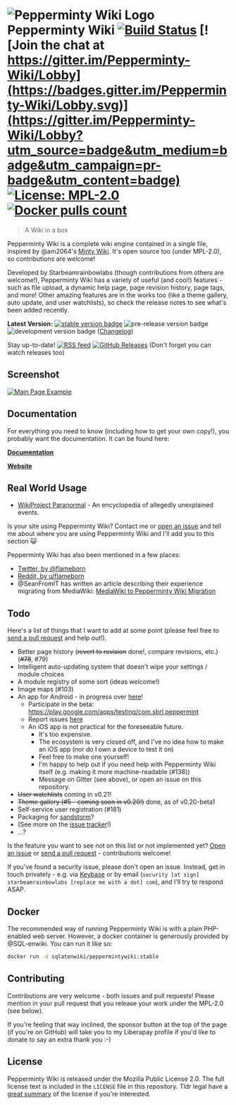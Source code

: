 # ![Pepperminty Wiki Logo](https://raw.githubusercontent.com/sbrl/Pepperminty-Wiki/master/logo.png) Pepperminty Wiki [![Build Status](https://travis-ci.org/sbrl/Pepperminty-Wiki.svg?branch=master)](https://travis-ci.org/sbrl/Pepperminty-Wiki) [![Join the chat at https://gitter.im/Pepperminty-Wiki/Lobby](https://badges.gitter.im/Pepperminty-Wiki/Lobby.svg)](https://gitter.im/Pepperminty-Wiki/Lobby?utm_source=badge&utm_medium=badge&utm_campaign=pr-badge&utm_content=badge) [![License: MPL-2.0](https://img.shields.io/badge/License-MPL--2.0-blue.svg)](https://raw.githubusercontent.com/sbrl/Pepperminty-Wiki/master/LICENSE) [![Docker pulls count](https://img.shields.io/badge/dynamic/json.svg?color=blue&label=Docker%20Pulls&query=%24.pull_count&url=https%3A%2F%2Fhub.docker.com%2Fv2%2Frepositories%2Fsqlatenwiki%2Fpeppermintywiki%2F)](https://hub.docker.com/r/sqlatenwiki/peppermintywiki)

> A Wiki in a box

Pepperminty Wiki is a complete wiki engine contained in a single file, inspired by @am2064's [Minty Wiki](https://github.com/am2064/Minty-Wiki). It's open source too (under MPL-2.0), so contributions are welcome!

Developed by Starbeamrainbowlabs (though contributions from others are welcome!), Pepperminty Wiki has a variety of useful (and cool!) features - such as file upload, a dynamic help page, page revision history, page tags, and more! Other amazing features are in the works too (like a theme gallery, auto update, and user watchlists), so check the release notes to see what's been added recently.

**Latest Version:** [![stable version badge](https://img.shields.io/github/release/sbrl/Pepperminty-Wiki.svg?color=brightgreen&label=stable)](https://github.com/sbrl/Pepperminty-Wiki/releases/latest) ![pre-release version badge](https://img.shields.io/github/v/release/sbrl/Pepperminty-Wiki?color=yellow&include_prereleases&label=pre-release) ![development version badge](https://img.shields.io/badge/dynamic/json?color=orange&label=development&query=latest_version&url=https%3A%2F%2Fstarbeamrainbowlabs.com%2Flabs%2Fpeppermint%2Fpack.php%3Fdetermine-latest-version) ([Changelog](https://github.com/sbrl/Pepperminty-Wiki/blob/master/Changelog.md))

Stay up-to-date! [![RSS feed](https://img.shields.io/badge/%F0%9F%8D%84-RSS-orange)](https://github.com/sbrl/Pepperminty-Wiki/releases.atom) [![GitHub Releases](https://img.shields.io/badge/%E2%8E%94-GitHub%20Releases-black)](https://github.com/sbrl/Pepperminty-Wiki/releases) (Don't forget you can watch releases too) 

## Screenshot
[![Main Page Example](https://i.imgur.com/5dmbKlz.png)](https://imgur.com/a/lsBc3cM)

## Documentation
For everything you need to know (including how to get your own copy!), you probably want the documentation. It can be found here:

**[Documentation](https://starbeamrainbowlabs.com/labs/peppermint/__nightdocs/01-Welcome.html)**

**[Website](https://peppermint.mooncarrot.space/)**

## Real World Usage

* [WikiProject Paranormal](https://www.anomalyresponse.com) - An encyclopedia of allegedly unexplained events.

Is your site using Pepperminty Wiki? Contact me or [open an issue](https://github.com/sbrl/Pepperminty-Wiki/issues/new) and tell me about where you are using Pepperminty Wiki and I'll add you to this section :smiley_cat:

Pepperminty Wiki has also been mentioned in a few places:

 - [Twitter, by @flameborn](https://twitter.com/flameborn/status/1196916602953961472)
 - [Reddit, by u/flameborn](https://www.reddit.com/r/selfhosted/comments/d23mhx/yet_another_wiki/ezsu4rs?utm_source=share&utm_medium=web2x)
 - @SeanFromIT has written an article describing their experience migrating from MediaWiki: [MediaWiki to Pepperminty Wiki Migration](https://feeney.mba/mediawikitopepperminty.html)

## Todo
Here's a list of things that I want to add at some point (please feel free to [send a pull request](https://github.com/sbrl/Pepperminty-Wiki/pulls) and help out!).

 - Better page history (~~revert to revision~~ done!, compare revisions, etc.) (~~#78~~, #79)
 - Intelligent auto-updating system that doesn't wipe your settings / module choices
 - A module registry of some sort (ideas welcome!)
 - Image maps (#103)
 - An app for Android - in progress over [here](https://github.com/sbrl/Pepperminty-Wiki-Client-Android/)!
     - Participate in the beta: https://play.google.com/apps/testing/com.sbrl.peppermint
     - Report issues [here](https://github.com/sbrl/Pepperminty-Wiki-Client-Android/issues/new)
     - An iOS app is not practical for the foreseeable future.
         - It's too expensive.
         - The ecosystem is very closed off, and I've no idea how to make an iOS app (nor do I own a device to test it on)
         - Feel free to make one yourself!
         - I'm happy to help out if you need help with Pepperminty Wiki itself (e.g. making it more machine-readable (#138))
         - Message on Gitter (see above), or open an issue on this repository.
 - ~~User watchlists~~ coming in v0.21!
 - ~~Theme gallery (#5 - coming soon in v0.20!)~~ done, as of v0.20-beta1
 - Self-service user registration (#181)
 - Packaging for [sandstorm](https://apps.sandstorm.io/)?
 - (See more on the [issue tracker](https://github.com/sbrl/Pepperminty-Wiki/issues)!)
 - ...?

Is the feature you want to see not on this list or not implemented yet? [Open an issue](https://github.com/sbrl/Pepperminty-Wiki/issues/new) or [send a pull request](https://github.com/sbrl/Pepperminty-Wiki/pulls) - contributions welcome!

If you've found a security issue, please don't open an issue. Instead, get in touch privately - e.g. via [Keybase](https://keybase.io/sbrl) or by email (`security [at sign] starbeamrainbowlabs [replace me with a dot] com`), and I'll try to respond ASAP.


## Docker
The recommended way of running Pepperminty Wiki is with a plain PHP-enabled web server. However, a docker container is generously provided by @SQL-enwiki. You can run it like so:

```bash
docker run -d sqlatenwiki/peppermintywiki:stable
```


## Contributing
Contributions are very welcome - both issues and pull requests! Please mention in your pull request that you release your work under the MPL-2.0 (see below).

If you're feeling that way inclined, the sponsor button at the top of the page (if you're on GitHub) will take you to my Liberapay profile if you'd like to donate to say an extra thank you :-)


## License
Pepperminty Wiki is released under the Mozilla Public License 2.0. The full license text is included in the `LICENSE` file in this repository. Tldr legal have a [great summary](https://tldrlegal.com/license/mozilla-public-license-2.0-(mpl-2)) of the license if you're interested.
